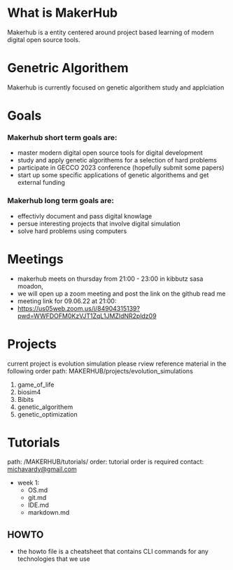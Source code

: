 # What is MakerHub
Makerhub is a entity centered around project based learning of modern digital open source tools.
# Genetric Algorithem
Makerhub is currently focused on genetic algorithem study and applciation
# Goals
### Makerhub short term goals are:
- master modern digital open source tools for digital development
- study and apply genetic algorithems for a selection of hard problems
- participate in GECCO 2023 conference (hopefully submit some papers)
- start up some specific applications of genetic algorithems and get external funding
### Makerhub long term goals are:
- effectivly document and pass digital knowlage 
- persue interesting projects that involve digital simulation
- solve hard problems using computers
# Meetings
- makerhub meets on thursday from 21:00 - 23:00 in kibbutz sasa moadon, 
- we will open up a zoom meeting and post the link on the github read me
- meeting link for 09.06.22 at 21:00: 
- https://us05web.zoom.us/j/84904315139?pwd=WWFDOFM0KzVJT1ZqL1JMZldNR2pldz09
# Projects
current project is evolution simulation
please rview reference material in the following order
path: MAKERHUB/projects/evolution_simulations
1. game_of_life
2. biosim4
3. Bibits
4. genetic_algorithem
5. genetic_optimization
# Tutorials
path: /MAKERHUB/tutorials/
order: tutorial order is required 
contact: michavardy@gmail.com 
- week 1:
  - OS.md
  - git.md
  - IDE.md
  - markdown.md
## HOWTO
- the howto file is a cheatsheet that contains CLI commands for any technologies that we use
